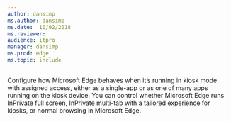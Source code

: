 ```yaml
---
author: dansimp
ms.author: dansimp
ms.date:  10/02/2018
ms.reviewer:
audience: itpro
manager: dansimp
ms.prod: edge
ms.topic: include
---
```


Configure how Microsoft Edge behaves when it’s running in kiosk mode with assigned access, either as a single-app or as one of many apps running on the kiosk device. You can control whether Microsoft Edge runs InPrivate full screen, InPrivate multi-tab with a tailored experience for kiosks, or normal browsing in Microsoft Edge.

